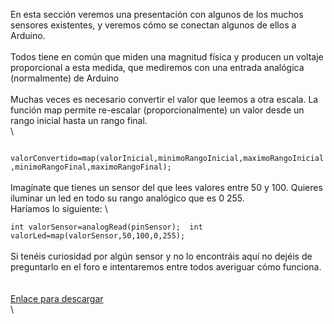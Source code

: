 En esta sección veremos una presentación con algunos de los muchos
sensores existentes, y veremos cómo se conectan algunos de ellos a
Arduino.\
\
Todos tiene en común que miden una magnitud física y producen un voltaje
proporcional a esta medida, que mediremos con una entrada analógica
(normalmente) de Arduino\
\
 Muchas veces es necesario convertir el valor que leemos a otra escala.
La función map permite re-escalar (proporcionalmente) un valor desde un
rango inicial hasta un rango final. \
\

` valorConvertido=map(valorInicial,minimoRangoInicial,maximoRangoInicial,minimoRangoFinal,maximoRangoFinal);`
\
 \
Imagínate que tienes un sensor del que lees valores entre 50 y 100.
Quieres iluminar un led en todo su rango analógico que es 0 255. \
 Haríamos lo siguiente: \

` int valorSensor=analogRead(pinSensor);  int valorLed=map(valorSensor,50,100,0,255); `
\
 \
Si tenéis curiosidad por algún sensor y no lo encontráis aquí no dejéis
de preguntarlo en el foro e intentaremos entre todos averiguar cómo
funciona.\
\
\
 [Enlace para
descargar](https://www.dropbox.com/s/fng1u66lzpu6rf4/4.6%20-%20Sensores.pdf)\
 \

